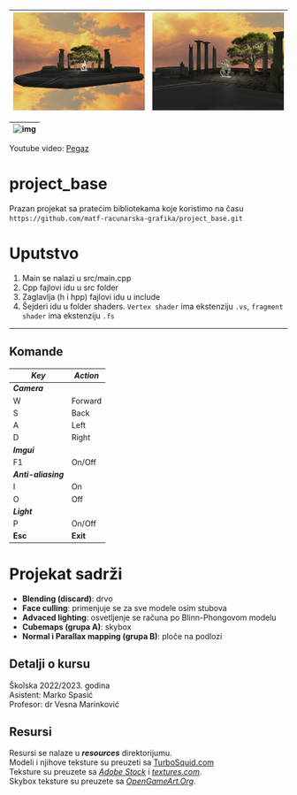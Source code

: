 

| ![img](img/Pegaz.png) | ![img](img/Pegaz2.png) |
| --- | --- |


| ![img](img/Pegaz.gif) |
| --- |

Youtube video: [Pegaz](https://youtu.be/ry6YgLCURp0)<br>

# project_base
Prazan projekat sa pratećim bibliotekama koje koristimo na času `https://github.com/matf-racunarska-grafika/project_base.git`

# Uputstvo
1. Main se nalazi u src/main.cpp
2. Cpp fajlovi idu u src folder
3. Zaglavlja (h i hpp) fajlovi idu u include
4. Šejderi idu u folder shaders. `Vertex shader` ima ekstenziju `.vs`, `fragment shader` ima ekstenziju `.fs`


---------------------------
## **Komande**

| ***Key*** | ***Action*** |
| ----------- | ----------- |
| ***Camera*** |
| W | Forward |
| S | Back |
| A | Left |
| D | Right |
| ***Imgui*** |
| F1 |  On/Off |
|  ***Anti-aliasing***  |
| I | On |
| O | Off |
| ***Light*** |
| P | On/Off |
| **Esc** | **Exit** |

# Projekat sadrži
-   **Blending (discard)**: drvo
-   **Face culling**: primenjuje se za sve modele osim stubova
-   **Advaced lighting**: osvetljenje se računa po Blinn-Phongovom modelu
-   **Cubemaps (grupa A)**: skybox
-   **Normal i Parallax mapping (grupa B)**: ploče na podlozi

## Detalji o kursu

Školska 2022/2023. godina  
Asistent: Marko Spasić  
Profesor: dr  Vesna Marinković


## Resursi
Resursi se nalaze u ***resources*** direktorijumu. <br>
Modeli i njihove teksture su preuzeti sa [TurboSquid.com](https://www.turbosquid.com/)<br>
Teksture su preuzete sa [*Adobe Stock*](https://stock.adobe.com/) i [*textures.com*](https://www.textures.com/). <br>
Skybox teksture su preuzete sa [*OpenGameArt.Org*](https://opengameart.org/content/cloudy-skyboxes).<br>

